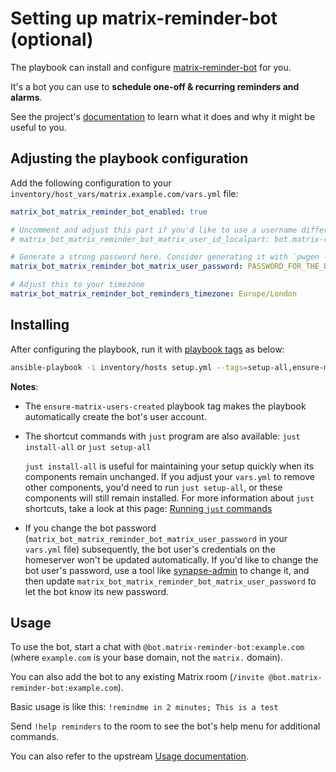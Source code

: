 # Setting up matrix-reminder-bot (optional)

The playbook can install and configure [matrix-reminder-bot](https://github.com/anoadragon453/matrix-reminder-bot) for you.

It's a bot you can use to **schedule one-off & recurring reminders and alarms**.

See the project's [documentation](https://github.com/anoadragon453/matrix-reminder-bot#usage) to learn what it does and why it might be useful to you.


## Adjusting the playbook configuration

Add the following configuration to your `inventory/host_vars/matrix.example.com/vars.yml` file:

```yaml
matrix_bot_matrix_reminder_bot_enabled: true

# Uncomment and adjust this part if you'd like to use a username different than the default
# matrix_bot_matrix_reminder_bot_matrix_user_id_localpart: bot.matrix-reminder-bot

# Generate a strong password here. Consider generating it with `pwgen -s 64 1`
matrix_bot_matrix_reminder_bot_matrix_user_password: PASSWORD_FOR_THE_BOT

# Adjust this to your timezone
matrix_bot_matrix_reminder_bot_reminders_timezone: Europe/London
```


## Installing

After configuring the playbook, run it with [playbook tags](playbook-tags.md) as below:

<!-- NOTE: let this conservative command run (instead of install-all) to make it clear that failure of the command means something is clearly broken. -->
```sh
ansible-playbook -i inventory/hosts setup.yml --tags=setup-all,ensure-matrix-users-created,start
```

**Notes**:

- The `ensure-matrix-users-created` playbook tag makes the playbook automatically create the bot's user account.

- The shortcut commands with `just` program are also available: `just install-all` or `just setup-all`

  `just install-all` is useful for maintaining your setup quickly when its components remain unchanged. If you adjust your `vars.yml` to remove other components, you'd need to run `just setup-all`, or these components will still remain installed. For more information about `just` shortcuts, take a look at this page: [Running `just` commands](just.md)

- If you change the bot password (`matrix_bot_matrix_reminder_bot_matrix_user_password` in your `vars.yml` file) subsequently, the bot user's credentials on the homeserver won't be updated automatically. If you'd like to change the bot user's password, use a tool like [synapse-admin](configuring-playbook-synapse-admin.md) to change it, and then update `matrix_bot_matrix_reminder_bot_matrix_user_password` to let the bot know its new password.

## Usage

To use the bot, start a chat with `@bot.matrix-reminder-bot:example.com` (where `example.com` is your base domain, not the `matrix.` domain).

You can also add the bot to any existing Matrix room (`/invite @bot.matrix-reminder-bot:example.com`).

Basic usage is like this: `!remindme in 2 minutes; This is a test`

Send `!help reminders` to the room to see the bot's help menu for additional commands.

You can also refer to the upstream [Usage documentation](https://github.com/anoadragon453/matrix-reminder-bot#usage).
